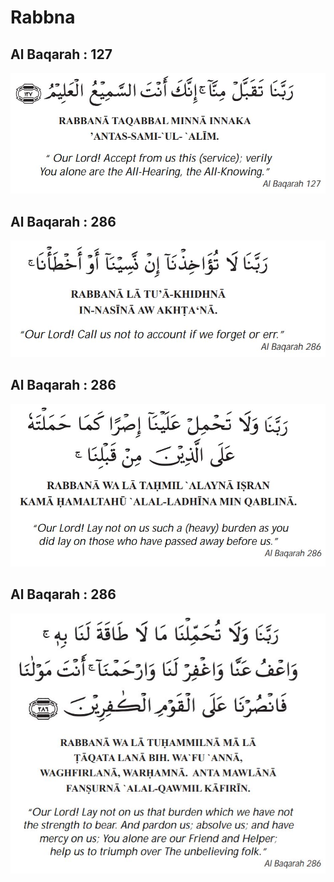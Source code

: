 # Rabbna

## Al Baqarah : 127
![Surah Al Baqarah Verse 127](Surah-Al-Baqarah-127.JPG?raw=true "Surah Al Baqarah Verse 127")


## Al Baqarah : 286
![Surah Al Baqarah Verse 286](Surah-Al-Baqarah-286.JPG?raw=true "Surah Al Baqarah Verse 286")


## Al Baqarah : 286
![Surah Al Baqarah Verse 286](Surah-Al-Baqarah-Last-Verse.JPG?raw=true "Surah Al Baqarah Verse 286")


## Al Baqarah : 286
![Surah Al Baqarah Verse 286](Surah-Al-Baqarah-286-Last.JPG?raw=true "Surah Al Baqarah Verse 286")
